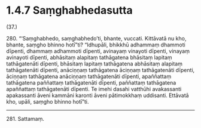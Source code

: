 

# 1.4.7 Saṃghabhedasutta




(37.)

280\. “‘Saṃghabhedo, saṃghabhedo’ti, bhante, vuccati. Kittāvatā nu kho, bhante, saṃgho bhinno hotī”ti? “Idhupāli, bhikkhū adhammaṃ dhammoti dīpenti, dhammaṃ adhammoti dīpenti, avinayaṃ vinayoti dīpenti, vinayaṃ avinayoti dīpenti, abhāsitaṃ alapitaṃ tathāgatena bhāsitaṃ lapitaṃ tathāgatenāti dīpenti, bhāsitaṃ lapitaṃ tathāgatena abhāsitaṃ alapitaṃ tathāgatenāti dīpenti, anāciṇṇaṃ tathāgatena āciṇṇaṃ tathāgatenāti dīpenti, āciṇṇaṃ tathāgatena anāciṇṇaṃ tathāgatenāti dīpenti, apaññattaṃ tathāgatena paññattaṃ tathāgatenāti dīpenti, paññattaṃ tathāgatena apaññattaṃ tathāgatenāti dīpenti. Te imehi dasahi vatthūhi avakassanti apakassanti āveni kammāni karonti āveni pātimokkhaṃ uddisanti. Ettāvatā kho, upāli, saṃgho bhinno hotī”ti.

---

281\. Sattamaṃ.





